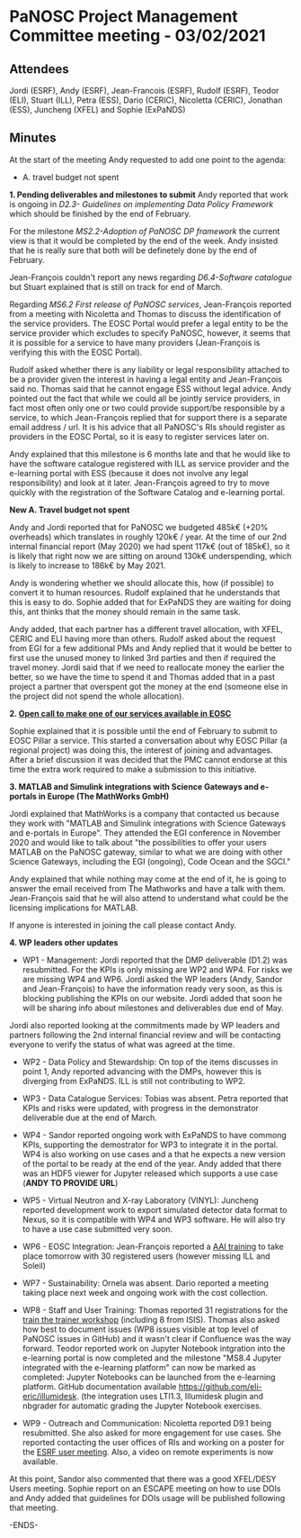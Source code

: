 PaNOSC Project Management Committee meeting - 03/02/2021 
========================================================


Attendees
-------
Jordi (ESRF), Andy (ESRF), Jean-Francois (ESRF), Rudolf (ESRF), Teodor (ELI), Stuart (ILL), Petra (ESS), Dario (CERIC), Nicoletta (CERIC), Jonathan (ESS), Juncheng (XFEL) and Sophie (ExPaNDS)


Minutes
-------	

At the start of the meeting Andy requested to add one point to the agenda: 

* A. travel budget not spent

**1. Pending deliverables and milestones to submit**
Andy reported that work is ongoing in *D2.3- Guidelines on implementing Data Policy Framework* which should be finished by the end of February. 

For the milestone *MS2.2-Adoption of PaNOSC DP framework* the current view is that it would be completed by the end of the week. Andy insisted that he is really sure that both will be definetely done by the end of February.

Jean-François couldn't report any news regarding *D6.4-Software catalogue* but Stuart explained that is still on track for end of March. 

Regarding *MS6.2 First release of PaNOSC services*, Jean-François reported from a meeting with Nicoletta and Thomas to discuss the identification of the service providers. The EOSC Portal would prefer a legal entity to be the service provider which excludes to specify PaNOSC, however, it seems that it is possible for a service to have many providers (Jean-François is verifying this with the EOSC Portal). 

Rudolf asked whether there is any liability or legal responsibility attached to be a provider given the interest in having a legal entity and Jean-François said no. Thomas said that he cannot engage ESS without legal advice. Andy pointed out the fact that while we could all be jointly service providers, in fact most often only one or two could provide support/be responsible by a service, to which Jean-François replied that for support there is a separate email address / url. It is his advice that  all PaNOSC's RIs should register as providers in the EOSC Portal, so it is easy to register services later on.

Andy explained that this milestone is 6 months late and that he would like to have the software catalogue registered with ILL as service provider and the e-learning portal with ESS (because it does not involve any legal responsibility) and look at it later. Jean-François agreed to try to move quickly with the registration of the Software Catalog and e-learning portal.

**New A. Travel budget not spent**

Andy and Jordi reported that for PaNOSC we budgeted 485k€ (+20% overheads) which translates in roughly 120k€ / year. At the time of our 2nd internal financial report (May 2020) we had spent 117k€ (out of 185k€), so it is likely that right now we are sitting on around 130k€ underspending, which is likely to increase to 186k€ by May 2021.

Andy is wondering whether we should allocate this, how (if possible) to convert it to human resources. Rudolf explained that he understands that this is easy to do. Sophie added that for ExPaNDS they are waiting for doing this, ant thinks that the money should remain in the same task.

Andy added, that each partner has a different travel allocation, with XFEL, CERIC and ELI having more than others. Rudolf asked about the request from EGI for a few additional PMs and Andy replied that it would be better to first use the unused money to linked 3rd parties and then if required the travel money. Jordi said that if we need to reallocate money the earlier the better, so we have the time to spend it and Thomas added that in a past project a partner that overspent got the money at the end (someone else in the project did not spend the whole allocation).

**2. [Open call to make one of our services available in EOSC](https://www.eosc-pillar.eu/open-call-thematic-service-providers)**

Sophie explained that it is possible until the end of February to submit to EOSC Pillar a service. This started a conversation about why EOSC Pillar (a regional project) was doing this, the interest of joining and advantages. After a brief discussion it was decided that the PMC cannot endorse at this time the extra work required to make a submission to this initiative.


**3. MATLAB and Simulink integrations with Science Gateways and e-portals in Europe (The MathWorks GmbH)**

Jordi explained that MathWorks is a company that contacted us because they work with "MATLAB and Simulink integrations with Science Gateways and e-portals in Europe". They attended the EGI conference in November 2020 and would like to talk about "the possibilities to offer your users MATLAB on the PaNOSC gateway, similar to what we are doing with other Science Gateways, including the EGI (ongoing), Code Ocean and the SGCI."

Andy explained that while nothing may come at the end of it, he is going to answer the email received from The Mathworks and have a talk with them. Jean-François said that he will also attend to  understand what could be the licensing implications for MATLAB. 

If anyone is interested in joining the call please contact Andy. 

**4. WP leaders other updates**

* WP1 - Management: Jordi reported that the DMP deliverable (D1.2) was resubmitted. For the KPIs is only missing are WP2 and WP4. For risks we are missing WP4 and WP6. Jordi asked the WP leaders (Andy, Sandor and Jean-François) to have the information ready very soon, as this is blocking publishing the KPIs on our website. Jordi added that soon he will be sharing info about milestones and deliverables due end of May.

Jordi also reported looking at the commitments made by WP leaders and partners following the 2nd internal financial review and will be contacting everyone to verify the status of what was agreed at the time. 

* WP2 - Data Policy and Stewardship: On top of the items discusses in point 1, Andy reported advancing with the DMPs, however this is diverging from ExPaNDS. ILL is still not contributing to WP2.

* WP3 - Data Catalogue Services: Tobias was absent. Petra reported that KPIs and risks were updated, with progress in the demonstrator deliverable due at the end of March.

* WP4 - Sandor reported ongoing work with ExPaNDS to have commong KPIs, supporting the demostrator for WP3 to integrate it in the portal. WP4 is also working on use cases and a that he expects a new version of the portal to be ready at the end of the year. Andy added that there was an HDF5 viewer for Jupyter released which supports a use case (**ANDY TO PROVIDE URL**)

* WP5 - Virtual Neutron and X-ray Laboratory (VINYL): Juncheng reported development work to export simulated detector data format to Nexus, so it is compatible with WP4 and WP3 software. He will also try to have a use case submitted very soon.

* WP6 - EOSC Integration: Jean-François reported a [AAI training](https://www.panosc.eu/events/panosc-umbrellaid-technical-training/) to take place tomorrow with 30 registered users (however missing ILL and Soleil)

* WP7 - Sustainability: Ornela was absent. Dario reported a meeting taking place next week and ongoing work with the cost collection.

* WP8 - Staff and User Training: Thomas reported 31 registrations for the [train the trainer workshop](https://www.panosc.eu/events/panosc-expands-internal-workshop-train-the-trainers-1/) (including 8 from ISIS). Thomas also asked how best to document issues (WP8 issues visible at top level of PaNOSC issues in GitHub) and it wasn't clear if Confluence was the way forward. Teodor reported work on Jupyter Notebook intgration into the e-learning portal is now completed and the milestone "MS8.4 Jupyter integrated with the e-learning platform" can now be marked as completed:
  Jupyter Notebooks can be launched from the e-learning platform. GitHub documentation available https://github.com/eli-eric/illumidesk. (the integration uses LTI1.3, Illumidesk plugin and nbgrader for automatic grading the Jupyter Notebook exercises.



* WP9 - Outreach and Communication: Nicoletta reported D9.1 being resubmitted. She also asked for more engagement for use cases. She reported contacting the user offices of RIs and working on a poster for the [ESRF user meeting](http://www.esrf.eu/UM2021). Also, a video on remote experiments is now available.

At this point, Sandor also commented that there was a good XFEL/DESY Users meeting. Sophie report on an ESCAPE meeting on how to use DOIs and Andy added that guidelines for DOIs usage will be published following that meeting.

-ENDS-
